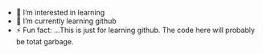 - 👀 I’m interested in learning
- 🌱 I’m currently learning github
- ⚡ Fun fact: ...This is just for learning github.  The code here will probably be totat garbage.

<!---
jewarehere/jewarehere is a ✨ special ✨ repository because its `README.md` (this file) appears on your GitHub profile.
You can click the Preview link to take a look at your changes.
--->
